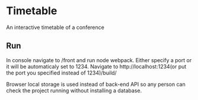 # Timetable
An interactive timetable of a conference

## Run
In console navigate to /front and run node webpack. Either specify a port or it will be automaticaly set to 1234. Navigate to http://localhost:1234(or put the port you specified instead of 1234)/build/

Browser local storage is used instead of back-end API so any person can check the project running without installing a database.
